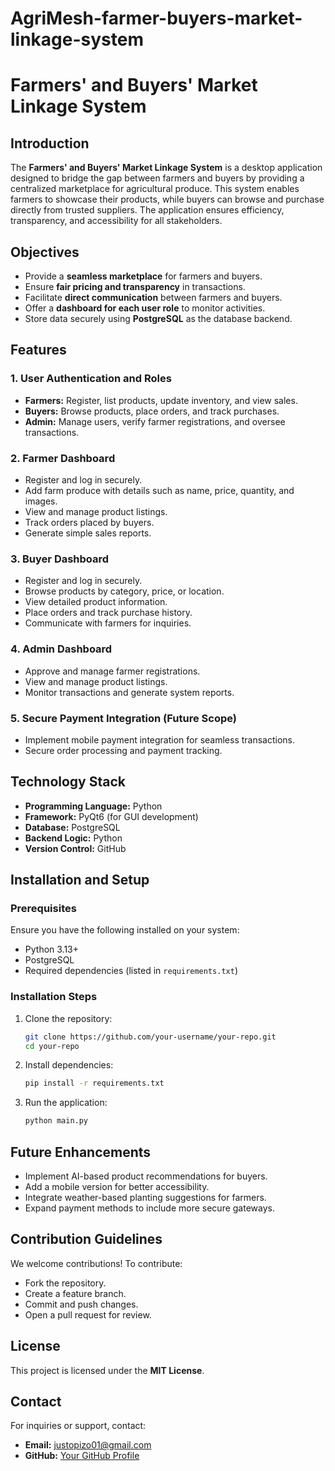# AgriMesh-farmer-buyers-market-linkage-system
# Farmers' and Buyers' Market Linkage System

## Introduction
The **Farmers' and Buyers' Market Linkage System** is a desktop application designed to bridge the gap between farmers and buyers by providing a centralized marketplace for agricultural produce. This system enables farmers to showcase their products, while buyers can browse and purchase directly from trusted suppliers. The application ensures efficiency, transparency, and accessibility for all stakeholders.

## Objectives
- Provide a **seamless marketplace** for farmers and buyers.
- Ensure **fair pricing and transparency** in transactions.
- Facilitate **direct communication** between farmers and buyers.
- Offer a **dashboard for each user role** to monitor activities.
- Store data securely using **PostgreSQL** as the database backend.

## Features
### **1. User Authentication and Roles**
- **Farmers:** Register, list products, update inventory, and view sales.
- **Buyers:** Browse products, place orders, and track purchases.
- **Admin:** Manage users, verify farmer registrations, and oversee transactions.

### **2. Farmer Dashboard**
- Register and log in securely.
- Add farm produce with details such as name, price, quantity, and images.
- View and manage product listings.
- Track orders placed by buyers.
- Generate simple sales reports.

### **3. Buyer Dashboard**
- Register and log in securely.
- Browse products by category, price, or location.
- View detailed product information.
- Place orders and track purchase history.
- Communicate with farmers for inquiries.

### **4. Admin Dashboard**
- Approve and manage farmer registrations.
- View and manage product listings.
- Monitor transactions and generate system reports.

### **5. Secure Payment Integration (Future Scope)**
- Implement mobile payment integration for seamless transactions.
- Secure order processing and payment tracking.

## Technology Stack
- **Programming Language:** Python
- **Framework:** PyQt6 (for GUI development)
- **Database:** PostgreSQL
- **Backend Logic:** Python
- **Version Control:** GitHub

## Installation and Setup
### **Prerequisites**
Ensure you have the following installed on your system:
- Python 3.13+
- PostgreSQL
- Required dependencies (listed in `requirements.txt`)

### **Installation Steps**
1. Clone the repository:
   ```bash
   git clone https://github.com/your-username/your-repo.git
   cd your-repo
   ```
2. Install dependencies:
   ```bash
   pip install -r requirements.txt
   ```

3. Run the application:
   ```bash
   python main.py
   ```

## Future Enhancements
- Implement AI-based product recommendations for buyers.
- Add a mobile version for better accessibility.
- Integrate weather-based planting suggestions for farmers.
- Expand payment methods to include more secure gateways.

## Contribution Guidelines
We welcome contributions! To contribute:
- Fork the repository.
- Create a feature branch.
- Commit and push changes.
- Open a pull request for review.

## License
This project is licensed under the **MIT License**.

## Contact
For inquiries or support, contact:
- **Email:** justopizo01@gmail.com
- **GitHub:** [Your GitHub Profile](https://github.com/your-username)

